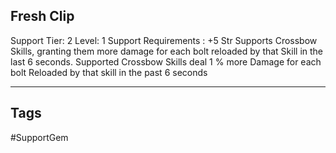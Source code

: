 ## Fresh Clip
Support
Tier: 2
Level: 1
Support Requirements : +5 Str
Supports Crossbow Skills, granting them more damage for each bolt reloaded by that Skill in the last 6 seconds.
Supported Crossbow Skills deal 1 % more Damage for each bolt Reloaded by that skill in the past 6 seconds

---
## Tags
#SupportGem
